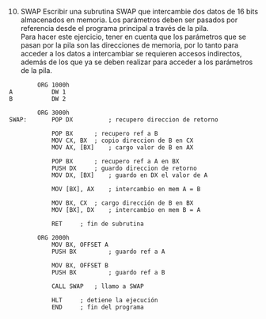 10)  SWAP  Escribir  una  subrutina  SWAP  que  intercambie  dos  datos  de  16  bits  almacenados  en  memoria.  Los 
parámetros deben ser pasados por referencia desde el programa principal a través de la pila.   
Para hacer este ejercicio, tener en cuenta que los parámetros que se pasan por la pila son las direcciones de memoria, 
por lo tanto para acceder a los datos a intercambiar se requieren accesos indirectos, además de los que ya se deben 
realizar para acceder a los parámetros de la pila.

```assembly
		ORG 1000h
A			DW 1
B			DW 2

		ORG 3000h
SWAP:		POP DX			; recupero direccion de retorno

			POP BX		; recupero ref a B
			MOV CX, BX	; copio direccion de B en CX
			MOV AX, [BX]	; cargo valor de B en AX

			POP BX		; recupero ref a A en BX
			PUSH DX		; guardo direccion de retorno
			MOV DX, [BX]	; guardo en DX el valor de A

			MOV [BX], AX	; intercambio en mem A = B

			MOV BX, CX	; cargo dirección de B en BX
			MOV [BX], DX	; intercambio en mem B = A

			RET		; fin de subrutina

		ORG 2000h
      		MOV BX, OFFSET A
			PUSH BX	    	; guardo ref a A
      
      		MOV BX, OFFSET B
			PUSH BX	    	; guardo ref a B

			CALL SWAP	; llamo a SWAP
			
			HLT		; detiene la ejecución
			END		; fin del programa
```

